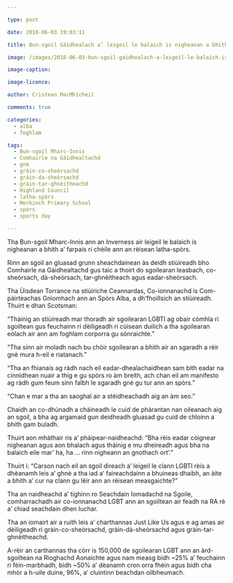 ```yaml
---

type: post

date: 2018-06-03 19:03:11

title: Bun-sgoil Gàidhealach a’ leigeil le balaich is nigheanan a bhith a’ farpais ri chèile ann an rèisean latha-spòrs

image: /images/2018-06-03-bun-sgoil-gaidhealach-a-leigeil-le-balaich-is-nigheanan-a-bhith-a-farpais-ri-cheile-ann-an-reisean-latha-spors.jpg

image-caption:

image-licence:

author: Crìstean MacMhìcheil

comments: true

categories:
  - alba
  - foghlam

tags:
  - Bun-sgoil Mharc-Innis
  - Comhairle na Gàidhealtachd
  - gnè
  - gràin-co-sheòrsachd
  - gràin-da-sheòrsachd
  - gràin-tar-ghnèitheachd
  - Highland Council
  - latha-spòrs
  - Merkinch Primary School
  - spòrs
  - sports day

---
```


Tha Bun-sgoil Mharc-Innis ann an Inverness air leigeil le balaich is nigheanan a bhith a&#8217; farpais ri chèile ann an rèisean latha-spòrs.

<!--more-->

Rinn an sgoil an gluasad grunn sheachdainean às deidh stiùireadh bho Comhairle na Gàidhealtachd gus taic a thoirt do sgoilearan leasbach, co-sheòrsach, dà-sheòrsach, tar-ghnèitheach agus eadar-sheòrsach.

Tha Ùisdean Torrance na stiùiriche Ceannardas, Co-ionnanachd is Com-pàirteachas Gnìomhach ann an Spòrs Alba, a dh&#8217;fhoillsich an stiùireadh. Thuirt e dhan Scotsman:

&#8220;Thàinig an stiùireadh mar thoradh air sgoilearan LGBTI ag obair còmhla ri sgoiltean gus feuchainn ri dèiligeadh ri cùisean duilich a tha sgoilearan eòlach air ann am foghlam corporra gu sònraichte.&#8221;

&#8220;Tha sinn air moladh nach bu chòir sgoilearan a bhith air an sgaradh a rèir gnè mura h-eil e riatanach.&#8221;

&#8220;Tha an fhianais ag ràdh nach eil eadar-dhealachaidhean sam bith eadar na cinnidhean nuair a thig e gu spòrs ro àm breith, ach chan eil am manifesto ag ràdh gum feum sinn falbh le sgaradh gnè gu tur ann an spòrs.&#8221;

&#8220;Chan e mar a tha an saoghal air a stèidheachadh aig an àm seo.&#8221;

Chaidh an co-dhùnadh a chàineadh le cuid de phàrantan nan oileanach aig an sgoil, a bha ag argamaid gun deidheadh gluasad gu cuid de chloinn a bhith gam buladh.

Thuirt aon mhàthair ris a&#8217; phàipear-naidheachd: &#8220;Bha rèis eadar còignear nigheanan agus aon bhalach agus thàinig e mu dheireadh agus bha na balaich eile mar&#8217; ha, ha &#8230; rinn nigheann an gnothach ort&#8217;.&#8221;

Thuirt i: &#8220;Carson nach eil an sgoil dìreach a&#8217; leigeil le clann LGBTI rèis a dhèanamh leis a&#8217; ghnè a tha iad a&#8217; faireachdainn a bhuineas dhaibh, an àite a bhith a&#8217; cur na clann gu lèir ann an rèisean measgaichte?&#8221;

Tha an naidheachd a&#8217; tighinn ro Seachdain Iomadachd na Sgoile, comharrachadh air co-ionnanachd LGBT ann an sgoiltean air feadh na RA rè a&#8217; chiad seachdain dhen Iuchar.

Tha an iomairt air a ruith leis a&#8217; charthannas Just Like Us agus e ag amas air dèiligeadh ri gràin-co-sheòrsachd, gràin-dà-sheòrsachd agus gràin-tar-ghnèitheachd.

A-rèir an carthannas tha còrr is 150,000 de sgoilearan LGBT ann an àrd-sgoiltean na Rìoghachd Aonaichte agus nam measg bidh ~25% a&#8217; feuchainn ri fèin-marbhadh, bidh ~50% a&#8217; dèanamh cron orra fhèin agus bidh cha mhòr a h-uile duine, 96%, a&#8217; cluintinn beachdan oilbheumach.
